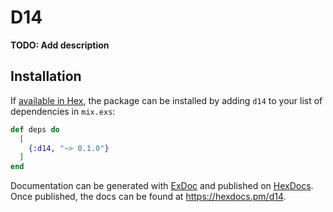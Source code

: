 # D14

**TODO: Add description**

## Installation

If [available in Hex](https://hex.pm/docs/publish), the package can be installed
by adding `d14` to your list of dependencies in `mix.exs`:

```elixir
def deps do
  [
    {:d14, "~> 0.1.0"}
  ]
end
```

Documentation can be generated with [ExDoc](https://github.com/elixir-lang/ex_doc)
and published on [HexDocs](https://hexdocs.pm). Once published, the docs can
be found at <https://hexdocs.pm/d14>.

